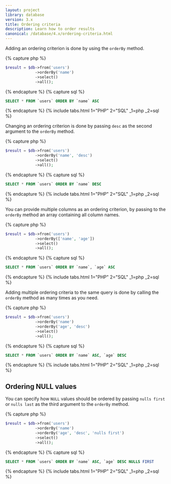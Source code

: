 ```yaml
---
layout: project
library: database
version: 3.x
title: Ordering criteria
description: Learn how to order results
canonical: /database/4.x/ordering-criteria.html
---
```


Adding an ordering criterion is done by using the `orderBy` method.

{% capture php %}
```php
$result = $db->from('users')
             ->orderBy('name')
             ->select()
             ->all();
```
{% endcapture %}
{% capture sql %}
```sql
SELECT * FROM `users` ORDER BY `name` ASC
```
{% endcapture %}
{% include tabs.html 1="PHP" 2="SQL" _1=php _2=sql %}

Changing an ordering criterion is done by passing `desc` as the second argument to the `orderBy` method.

{% capture php %}
```php
$result = $db->from('users')
             ->orderBy('name', 'desc')
             ->select()
             ->all();
```
{% endcapture %}
{% capture sql %}
```sql
SELECT * FROM `users` ORDER BY `name` DESC
```
{% endcapture %}
{% include tabs.html 1="PHP" 2="SQL" _1=php _2=sql %}

You can provide multiple columns as an ordering criterion, by passing to the `orderBy` method 
an array containing all column names.

{% capture php %}
```php
$result = $db->from('users')
             ->orderBy(['name', 'age'])
             ->select()
             ->all();
```
{% endcapture %}
{% capture sql %}
```sql
SELECT * FROM `users` ORDER BY `name`, `age` ASC
```
{% endcapture %}
{% include tabs.html 1="PHP" 2="SQL" _1=php _2=sql %}

Adding multiple ordering criteria to the same query is done by calling the `orderBy` 
method as many times as you need.

{% capture php %}
```php
$result = $db->from('users')
             ->orderBy('name')
             ->orderBy('age', 'desc')
             ->select()
             ->all();
```
{% endcapture %}
{% capture sql %}
```sql
SELECT * FROM `users` ORDER BY `name` ASC, `age` DESC
```
{% endcapture %}
{% include tabs.html 1="PHP" 2="SQL" _1=php _2=sql %}

## Ordering NULL values

You can specify how `NULL` values should be ordered by passing `nulls first` or 
`nulls last` as the third argument to the `orderBy` method.

{% capture php %}
```php
$result = $db->from('users')
             ->orderBy('name')
             ->orderBy('age', 'desc', 'nulls first')
             ->select()
             ->all();
```
{% endcapture %}
{% capture sql %}
```sql
SELECT * FROM `users` ORDER BY `name` ASC, `age` DESC NULLS FIRST
```
{% endcapture %}
{% include tabs.html 1="PHP" 2="SQL" _1=php _2=sql %}

